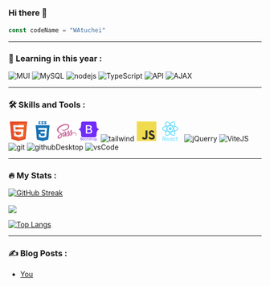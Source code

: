 ### Hi there 👋

<!--
- 🔭 I’m currently working on ...
- 🌱 I’m currently learning ...
- 👯 I’m looking to collaborate on ...
- 🤔 I’m looking for help with ...
- 💬 Ask me about ...
- 📫 How to reach me: ...
- 😄 Pronouns: ...
- ⚡ Fun fact: ...
<img src="https://raw.githubusercontent.com/devicons/devicon/master/icons/typescript/typescript-original.svg" alt="typescript" width="40" height="40"/> </a>
-->

```javascript
const codeName = "WAtuchei"
```

---

### 🌱 Learning in this year :
<div>
  <img src="https://mui.com/static/logo.png" alt="MUI" width="40" height="40"/>
  <img src="https://www.mysql.com/common/logos/logo-mysql-170x115.png" alt="MySQL" width="60" height="40"/>
  <img src="https://upload.wikimedia.org/wikipedia/commons/thumb/d/d9/Node.js_logo.svg/120px-Node.js_logo.svg.png" alt="nodejs" width="60" height="40"/>
  <img src="https://upload.wikimedia.org/wikipedia/commons/thumb/4/4c/Typescript_logo_2020.svg/512px-Typescript_logo_2020.svg.png?20221110153201" alt="TypeScript" width="40" height="40"/>
  <img src="https://w7.pngwing.com/pngs/243/809/png-transparent-representational-state-transfer-application-programming-interface-computer-icons-others-miscellaneous-text-logo.png" alt="API" width="40" height="40"/>
  <img src="https://www.w3schools.com/whatis/img_ajax.jpg" alt="AJAX" width="40" height="40"/>
</div>

---

### :hammer_and_wrench: Skills and Tools :
<div>
  <img src="https://github.com/devicons/devicon/blob/master/icons/html5/html5-original.svg" title="HTML5" alt="HTML" width="40" height="40"/>&nbsp; 
  <img src="https://github.com/devicons/devicon/blob/master/icons/css3/css3-plain-wordmark.svg"  title="CSS3" alt="CSS" width="40" height="40"/>&nbsp;
  <img src="https://raw.githubusercontent.com/devicons/devicon/master/icons/sass/sass-original.svg" alt="sass" width="40" height="40"/>
  <img src="https://raw.githubusercontent.com/devicons/devicon/master/icons/bootstrap/bootstrap-plain-wordmark.svg" alt="bootstrap" width="40" height="40"/>
  <img src="https://www.vectorlogo.zone/logos/tailwindcss/tailwindcss-icon.svg" alt="tailwind" width="40" height="40"/>
  <img src="https://github.com/devicons/devicon/blob/master/icons/javascript/javascript-original.svg" title="JavaScript" alt="JavaScript" width="40" height="40"/>&nbsp;
  <img src="https://github.com/devicons/devicon/blob/master/icons/react/react-original-wordmark.svg" title="React" alt="React" width="40" height="40"/>&nbsp;
  <img src="https://encrypted-tbn0.gstatic.com/images?q=tbn:ANd9GcTqfjeWuUH2gnnnNC22QUAGToTaY1CCkcVGYuf2fjBVwQ&s" alt="jQuerry" width="40" height="40"/>
  <img src="https://upload.wikimedia.org/wikipedia/commons/thumb/f/f1/Vitejs-logo.svg/410px-Vitejs-logo.svg.png?20220412224743" alt="ViteJS" width="40" height="40"/>
  <img src="https://www.vectorlogo.zone/logos/git-scm/git-scm-icon.svg" alt="git" width="40" height="40"/>
  <img src="https://upload.wikimedia.org/wikipedia/commons/thumb/a/ae/Github-desktop-logo-symbol.svg/1200px-Github-desktop-logo-symbol.svg.png" alt="githubDesktop" width="40" height="40"/>
  <img src="https://upload.wikimedia.org/wikipedia/commons/thumb/9/9a/Visual_Studio_Code_1.35_icon.svg/2048px-Visual_Studio_Code_1.35_icon.svg.png" alt="vsCode" width="40" height="40"/>
  
</div>

---

### :fire: My Stats :
[![GitHub Streak](http://github-readme-streak-stats.herokuapp.com?user=WAtuchei&theme=dark&background=000000)](https://git.io/streak-stats)

<img align="center" src="https://github-readme-stats.vercel.app/api?username=watuchei&show_icons=true&locale=en" />

[![Top Langs](https://github-readme-stats.vercel.app/api/top-langs/?username=WAtuchei&layout=compact&theme=vision-friendly-dark)](https://github.com/anuraghazra/github-readme-stats)

---

### :writing_hand: Blog Posts :
<ul>
  <li>
    <a href="https://www.youtube.com/" target="_blank">You</a>
  </li>
  
